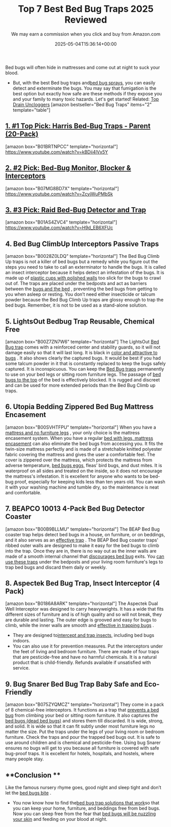 ﻿---
author: We may earn a commission when you click and buy from Amazon.com
layout: post
title: Top 7 Best Bed Bug Traps 2025 Reviewed
date: '2025-05-04T15:36:14+00:00'
categories:
- Bed Bugs
- Product Reviews
tags: []
slug: /best-bed-bug-traps/
lastmod: 2025-05-07T12:21:23+03:00
---

Bed bugs will often hide in mattresses and come out at night to suck your blood.
- But, with the best Bed bug traps and[bed bug sprays](https://pestpolicy.com/best-bed-bug-spray/), you can easily detect and exterminate the bugs.
You may say that fumigation is the best option but exactly how safe are these methods if they expose you and your family to many toxic hazards.
Let's get started! Related:
[Top Drain Uncloggers](https://pestpolicy.com/best-drain-cleaner//)
[amazon bestseller="Bed Bug Traps" items="2" template="table"]
## [1. #1 Top Pick: Harris Bed-Bug Traps - Parent (20-Pack)](https://www.amazon.com/dp/B01BRTNPCC/?tag=p-policy-20)
[amazon box="B01BRTNPCC" template="horizontal"]
https://www.youtube.com/watch?v=kBDii4lVx5Y
## [2. #2 Pick: Bed-Bug Monitor, Blocker & Interceptors](https://www.amazon.com/dp/B07MG8BD7X/?tag=p-policy-20)
[amazon box="B07MG8BD7X" template="horizontal"]
https://www.youtube.com/watch?v=ZcyjWuPMbSk
## [3. #3 Pick: Raid Bed-Bug Detector and Trap](https://www.amazon.com/dp/B01AS4ZVC4/?tag=p-policy-20)
[amazon box="B01AS4ZVC4" template="horizontal"]
https://www.youtube.com/watch?v=H9d_EB6XFUc
## **4. Bed Bug ClimbUp Interceptors Passive Traps**
[amazon box="B0028Z0LDQ" template="horizontal"]
The Bed Bug Climb Up traps is not a killer of bed bugs but a remedy while you figure out the steps you need to take to call an exterminator to handle the bugs.
It is called an insect interceptor because it helps detect an infestation of the bugs. It is made up of
[plastic cups with polished walls](https://pestpolicy.com/can-bed-bugs-climb-metal-or-plastic/)
too slick for the bugs to crawl out of.
The traps are placed under the bedposts and act as barriers between the
[bugs and the bed](https://pestpolicy.com/what-does-bed-bug-poop-look-like/)
, preventing the bed bugs from getting to you when asleep or resting.
You don’t need either insecticide or talcum powder because the Bed Bug Climb Up traps are glossy enough to trap the bed bugs. Remember, it is not to be used as a stand-alone solution.
## **5. LightsOut Bedbug Trap Reusable, Chemical Free**
[amazon box="B00Z7ZN7W6" template="horizontal"]
The LightsOut
[Bed Bug trap](https://pestpolicy.com/does-lysol-kill-bed-bugs/)
comes with a reinforced center and stability guards, so it will not damage easily so that it will last long.
It is black in
[color and attractive to bugs](https://pestpolicy.com/baby-bed-bugs/)
. It also shows clearly the captured bugs.
It would be best if you had some talcum powder in it that is constantly replaced to keep the bugs safely captured. It is inconspicuous.
You can keep the
[Bed Bug traps](https://pestpolicy.com/proof-bed-bug-spray-review/)
permanently to use on your bed legs or sitting room furniture legs.
The passage of
[bed bugs to the top](https://pestpolicy.com/best-bed-bug-steamer/)
of the bed is effectively blocked. It is rugged and discreet and can be used for more extended periods than the Bed Bug Climb up traps.
## **6. Utopia Bedding Zippered Bed Bug Mattress Encasement**
[amazon box="B00SVHTFPU" template="horizontal"]
When you have a
[mattress and no furniture legs](https://pestpolicy.com/best-bed-bug-mattress-encasements/)
, your only choice is the mattress encasement system.
When you have a regular
[bed with legs, mattress encasement](https://pestpolicy.com/what-causes-bed-bugs/)
can also eliminate the bed bugs from accessing you.
It fits the twin-size mattress perfectly and is made of a stretchable knitted polyester fabric covering the mattress and gives the user a comfortable feel.
The cover is zippered over the mattress, which protects the mattress from adverse temperature,
[bed bugs eggs,](https://pestpolicy.com/bed-bug-eggs/)
fleas’ bird bugs, and dust mites.
It is waterproof on all sides and treated on the inside, so it does not encourage the mattress's infestation. It is excellent for anyone who wants to be bed-bug proof, especially for keeping kids less than ten years old.
You can wash it with your washing machine and tumble dry, so the maintenance is neat and comfortable.
## **7. BEAPCO 10013 4-Pack Bed Bug Detector Coaster**
[amazon box="B00B9BLLMU" template="horizontal"]
The BEAP Bed Bug coaster trap helps detect bed bugs in a house, on furniture, or on beddings, and it also serves as an
[effective trap](https://pestpolicy.com/homemade-fruit-fly-trap/)
.
The BEAP Bed Bug coaster traps' ribbed outer walls are designed to make it easy for the bed bugs to climb into the trap.
Once they are in, there is no way out as the inner walls are made of a smooth internal channel that
[discourages bed bug](https://pestpolicy.com/bedlam-plus-bed-bug-spray-review/)
exits.
You
[can use these traps](https://pestpolicy.com/can-bed-bugs-live-outside/)
under the bedposts and your living room furniture's legs to trap bed bugs and discard them daily or weekly.
## **8. Aspectek Bed Bug Trap, Insect Interceptor (4 Pack)**
[amazon box="B0186A8ARK" template="horizontal"]
The Aspectek Dual Well Interceptor was designed to carry heavyweights.
It has a wide that fits different sizes of furniture and is of high quality and so will not break, they are durable and lasting.
The outer edge is grooved and easy for bugs to climb, while the inner walls are smooth and
[effective in trapping bugs](https://pestpolicy.com/does-bleach-kill-bed-bugs/)
.
- They are designed to[intercept and trap insects](https://pestpolicy.com/does-baby-powder-kill-bed-bugs/), including bed bugs indoors.
- You can also use it for prevention measures.
Put the interceptors under the feet of living and bedroom furniture. There are made of four traps that are pesticide-free and have no harmful chemicals.
It is a natural product that is child-friendly. Refunds available if unsatisfied with service.
## **9. Bug Snarer Bed Bug Trap Baby Safe and Eco-Friendly**
[amazon box="B075ZYQMCZ" template="horizontal"]
They come in a pack of 8 chemical-free interceptors. It functions as a trap that
[prevents a bed bug](https://pestpolicy.com/does-baby-powder-kill-bed-bugs/)
from climbing your bed or sitting room furniture.
It also captures the
[bed bugs (dead bed bugs)](https://pestpolicy.com/dead-bed-bugs/)
and stores them till discarded.
It is wide, strong, and solid. It is wide so that it can fit subtly under most furniture legs no matter the size. Put the traps under the legs of your living room or bedroom furniture.
Check the traps and pour the trapped bed bugs out. It is safe to use around children and is chemical and pesticide-free.
Using bug Snarer ensures no bugs will get to you because all furniture is covered with safe bug-proof traps. It is excellent for hotels, hospitals, and hostels, where many people stay.
## **Conclusion **
Like the famous nursery rhyme goes, good night and sleep tight and don’t let the
[bed bugs bite](https://pestpolicy.com/pictures-of-bed-bug-bites/)
.
- You now know how to find the[bed bug trap solutions that work](https://pestpolicy.com/do-bed-bug-bombs-work/)so that you can keep your home, furniture, and beddings free from bed bugs.
Now you can sleep free from the fear that
[bed bugs will be nuzzling your skin](https://pestpolicy.com/can-bed-bugs-live-in-your-skin/)
and feeding on your blood at night.